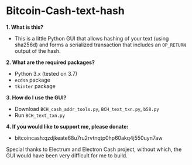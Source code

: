 # Bitcoin-Cash-text-hash

**1. What is this?**

* This is a little Python GUI that allows hashing of your text (using sha256d) and forms a serialized transaction that includes an ```OP_RETURN ``` output of the hash. 

**2. What are the required packages?**

* Python 3.x (tested on 3.7)
* ```ecdsa``` package
* ```tkinter``` package

**3. How do I use the GUI?**
* Download ```BCH_cash_addr_tools.py```, ```BCH_text_txn.py```, ```b58.py```
* Run ```BCH_text_txn.py```

**4. If you would like to support me, please donate:**

* bitcoincash:qzdjkeate68u7ru2rvtnqtp0hp60akq4j550uyn7aw

Special thanks to Electrum and Electron Cash project, without which, the GUI would have been very difficult for me to build.
